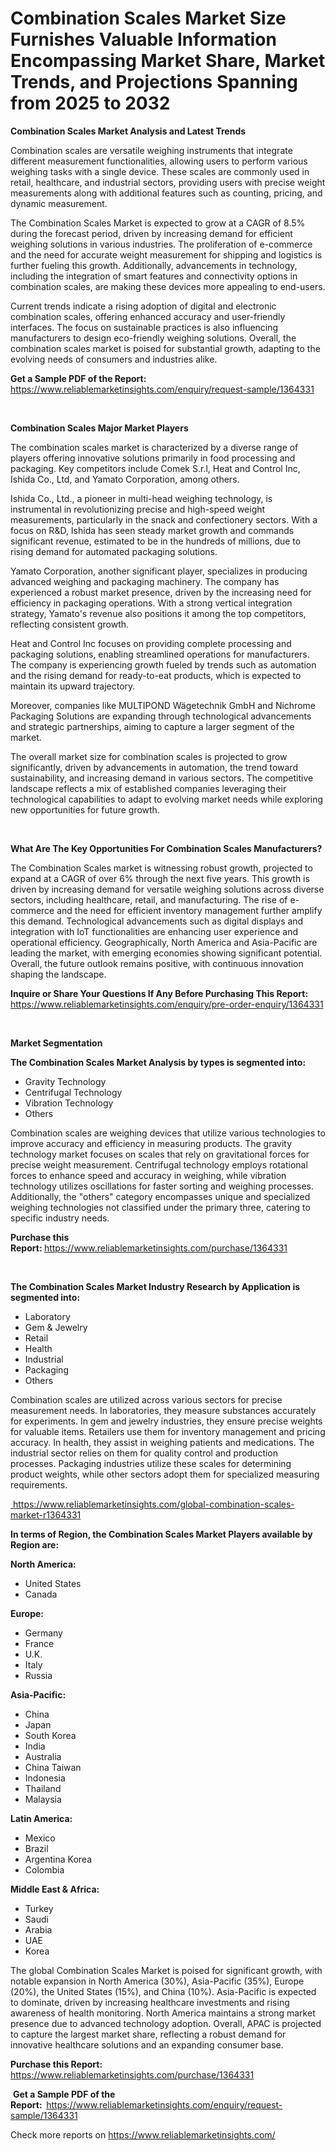 <p><h1>Combination Scales Market Size Furnishes Valuable Information Encompassing Market Share, Market Trends, and Projections Spanning from 2025 to 2032</h1></p><p><strong>Combination Scales Market Analysis and Latest Trends</strong></p>
<p><p>Combination scales are versatile weighing instruments that integrate different measurement functionalities, allowing users to perform various weighing tasks with a single device. These scales are commonly used in retail, healthcare, and industrial sectors, providing users with precise weight measurements along with additional features such as counting, pricing, and dynamic measurement. </p><p>The Combination Scales Market is expected to grow at a CAGR of 8.5% during the forecast period, driven by increasing demand for efficient weighing solutions in various industries. The proliferation of e-commerce and the need for accurate weight measurement for shipping and logistics is further fueling this growth. Additionally, advancements in technology, including the integration of smart features and connectivity options in combination scales, are making these devices more appealing to end-users. </p><p>Current trends indicate a rising adoption of digital and electronic combination scales, offering enhanced accuracy and user-friendly interfaces. The focus on sustainable practices is also influencing manufacturers to design eco-friendly weighing solutions. Overall, the combination scales market is poised for substantial growth, adapting to the evolving needs of consumers and industries alike.</p></p>
<p><strong>Get a Sample PDF of the Report:&nbsp;</strong> <a href="https://www.reliablemarketinsights.com/enquiry/request-sample/1364331?utm_campaign=1558&utm_medium=2&utm_source=Github&utm_content=ia&utm_term=19022025&utm_id=combination-scales">https://www.reliablemarketinsights.com/enquiry/request-sample/1364331</a></p>
<p>&nbsp;</p>
<p><strong>Combination Scales Major Market Players</strong></p>
<p><p>The combination scales market is characterized by a diverse range of players offering innovative solutions primarily in food processing and packaging. Key competitors include Comek S.r.l, Heat and Control Inc, Ishida Co., Ltd, and Yamato Corporation, among others. </p><p>Ishida Co., Ltd., a pioneer in multi-head weighing technology, is instrumental in revolutionizing precise and high-speed weight measurements, particularly in the snack and confectionery sectors. With a focus on R&D, Ishida has seen steady market growth and commands significant revenue, estimated to be in the hundreds of millions, due to rising demand for automated packaging solutions.</p><p>Yamato Corporation, another significant player, specializes in producing advanced weighing and packaging machinery. The company has experienced a robust market presence, driven by the increasing need for efficiency in packaging operations. With a strong vertical integration strategy, Yamato's revenue also positions it among the top competitors, reflecting consistent growth.</p><p>Heat and Control Inc focuses on providing complete processing and packaging solutions, enabling streamlined operations for manufacturers. The company is experiencing growth fueled by trends such as automation and the rising demand for ready-to-eat products, which is expected to maintain its upward trajectory.</p><p>Moreover, companies like MULTIPOND Wägetechnik GmbH and Nichrome Packaging Solutions are expanding through technological advancements and strategic partnerships, aiming to capture a larger segment of the market.</p><p>The overall market size for combination scales is projected to grow significantly, driven by advancements in automation, the trend toward sustainability, and increasing demand in various sectors. The competitive landscape reflects a mix of established companies leveraging their technological capabilities to adapt to evolving market needs while exploring new opportunities for future growth.</p></p>
<p>&nbsp;</p>
<p><strong>What Are The Key Opportunities For Combination Scales Manufacturers?</strong></p>
<p><p>The Combination Scales market is witnessing robust growth, projected to expand at a CAGR of over 6% through the next five years. This growth is driven by increasing demand for versatile weighing solutions across diverse sectors, including healthcare, retail, and manufacturing. The rise of e-commerce and the need for efficient inventory management further amplify this demand. Technological advancements such as digital displays and integration with IoT functionalities are enhancing user experience and operational efficiency. Geographically, North America and Asia-Pacific are leading the market, with emerging economies showing significant potential. Overall, the future outlook remains positive, with continuous innovation shaping the landscape.</p></p>
<p><strong>Inquire or Share Your Questions If Any Before Purchasing This Report:</strong> <a href="https://www.reliablemarketinsights.com/enquiry/pre-order-enquiry/1364331?utm_campaign=1558&utm_medium=2&utm_source=Github&utm_content=ia&utm_term=19022025&utm_id=combination-scales">https://www.reliablemarketinsights.com/enquiry/pre-order-enquiry/1364331</a></p>
<p>&nbsp;</p>
<p><strong>Market Segmentation</strong></p>
<p><strong>The Combination Scales Market Analysis by types is segmented into:</strong></p>
<p><ul><li>Gravity Technology</li><li>Centrifugal Technology</li><li>Vibration Technology</li><li>Others</li></ul></p>
<p><p>Combination scales are weighing devices that utilize various technologies to improve accuracy and efficiency in measuring products. The gravity technology market focuses on scales that rely on gravitational forces for precise weight measurement. Centrifugal technology employs rotational forces to enhance speed and accuracy in weighing, while vibration technology utilizes oscillations for faster sorting and weighing processes. Additionally, the "others" category encompasses unique and specialized weighing technologies not classified under the primary three, catering to specific industry needs.</p></p>
<p><strong>Purchase this Report:&nbsp;</strong><a href="https://www.reliablemarketinsights.com/purchase/1364331?utm_campaign=1558&utm_medium=2&utm_source=Github&utm_content=ia&utm_term=19022025&utm_id=combination-scales">https://www.reliablemarketinsights.com/purchase/1364331</a></p>
<p>&nbsp;</p>
<p><strong>The Combination Scales Market Industry Research by Application is segmented into:</strong></p>
<p><ul><li>Laboratory</li><li>Gem & Jewelry</li><li>Retail</li><li>Health</li><li>Industrial</li><li>Packaging</li><li>Others</li></ul></p>
<p><p>Combination scales are utilized across various sectors for precise measurement needs. In laboratories, they measure substances accurately for experiments. In gem and jewelry industries, they ensure precise weights for valuable items. Retailers use them for inventory management and pricing accuracy. In health, they assist in weighing patients and medications. The industrial sector relies on them for quality control and production processes. Packaging industries utilize these scales for determining product weights, while other sectors adopt them for specialized measuring requirements.</p></p>
<p><a href="https://www.reliablemarketinsights.com/global-combination-scales-market-r1364331?utm_campaign=1558&utm_medium=2&utm_source=Github&utm_content=ia&utm_term=19022025&utm_id=combination-scales">&nbsp;https://www.reliablemarketinsights.com/global-combination-scales-market-r1364331</a></p>
<p><strong>In terms of Region, the Combination Scales Market Players available by Region are:</strong></p>
<p>
    <p> <strong> North America: </strong>
        <ul>
            <li>United States</li>
            <li>Canada</li>
        </ul>
        </p> 
    <p> <strong> Europe: </strong>
        <ul>
            <li>Germany</li>
            <li>France</li>
            <li>U.K.</li>
            <li>Italy</li>
            <li>Russia</li>
        </ul>
        </p> 
    <p> <strong> Asia-Pacific: </strong>
        <ul>
            <li>China</li>
            <li>Japan</li>
            <li>South Korea</li>
            <li>India</li>
            <li>Australia</li>
            <li>China Taiwan</li>
            <li>Indonesia</li>
            <li>Thailand</li>
            <li>Malaysia</li>
        </ul>
        </p> 
    <p> <strong> Latin America: </strong>
        <ul>
            <li>Mexico</li>
            <li>Brazil</li>
            <li>Argentina Korea</li>
            <li>Colombia</li>
        </ul>
        </p> 
    <p> <strong> Middle East & Africa: </strong>
        <ul>
            <li>Turkey</li>
            <li>Saudi</li>
            <li>Arabia</li>
            <li>UAE</li>
            <li>Korea</li>
        </ul>
    </p>
    </p>
<p><p>The global Combination Scales Market is poised for significant growth, with notable expansion in North America (30%), Asia-Pacific (35%), Europe (20%), the United States (15%), and China (10%). Asia-Pacific is expected to dominate, driven by increasing healthcare investments and rising awareness of health monitoring. North America maintains a strong market presence due to advanced technology adoption. Overall, APAC is projected to capture the largest market share, reflecting a robust demand for innovative healthcare solutions and an expanding consumer base.</p></p>
<p><strong>Purchase this Report: </strong><a href="https://www.reliablemarketinsights.com/purchase/1364331?utm_campaign=1558&utm_medium=2&utm_source=Github&utm_content=ia&utm_term=19022025&utm_id=combination-scales">https://www.reliablemarketinsights.com/purchase/1364331</a></p>
<p>&nbsp;<strong>Get a Sample PDF of the Report:&nbsp;&nbsp;</strong><a href="https://www.reliablemarketinsights.com/enquiry/request-sample/1364331?utm_campaign=1558&utm_medium=2&utm_source=Github&utm_content=ia&utm_term=19022025&utm_id=combination-scales">https://www.reliablemarketinsights.com/enquiry/request-sample/1364331</a></p>
<p><strong></strong></p>
<p>Check more reports on <a href="https://www.reliablemarketinsights.com/?utm_campaign=1558&utm_medium=2&utm_source=Github&utm_content=ia&utm_term=19022025&utm_id=combination-scales">https://www.reliablemarketinsights.com/</a></p>